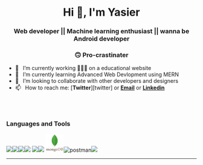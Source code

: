 

<h1 align="center"> Hi 👋, I'm <strong> Yasier </strong></h1>
<h3 align="center"> Web developer ||  Machine learning enthusiast || wanna be Android developer </h3>
<h3 align="center"> 🙃 Pro-crastinater </h3>



- 🔭 &ensp;I’m currently working 👨🏽‍💻 on a educational website 
- 🌱 &ensp;I’m currently learning Advanced Web Devlopment using MERN 
- 👯 &ensp;I’m looking to collaborate with other developers and designers
- 📫 &ensp;How to reach me: [**Twitter**][twitter] or [**Email**][email] or [**Linkedin**][linkedin]

<br />
<br />

### Languages and Tools

<img src="https://img.icons8.com/color/48/000000/c-plus-plus-logo.png"/><img src="https://img.icons8.com/color/48/000000/javascript.png"/><img src="https://img.icons8.com/color/48/000000/python.png"/><img src="https://img.icons8.com/color/48/000000/html-5.png"/> <img src="https://img.icons8.com/color/48/000000/css3.png"/><img src="https://img.icons8.com/color/48/000000/bootstrap.png"/>
<img src="https://raw.githubusercontent.com/devicons/devicon/master/icons/mongodb/mongodb-original-wordmark.svg" alt="mongodb" width="48" height="48"/><img src="https://www.vectorlogo.zone/logos/getpostman/getpostman-icon.svg" alt="postman" width="45" height="45"/><img src="https://img.icons8.com/color/48/000000/figma--v1.png"/>



---




[linkedin]: https://www.linkedin.com/in/yasier-ansari-711076222
[github]: https://github.com/HyRaXxItY
[email]: mailto:yasirmohammed122002@gmail.com.com

